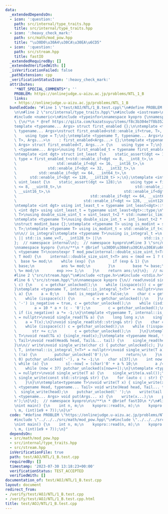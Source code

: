 ```yaml
---
data:
  _extendedDependsOn:
  - icon: ':question:'
    path: src/internal/type_traits.hpp
    title: src/internal/type_traits.hpp
  - icon: ':heavy_check_mark:'
    path: src/math/mod_pow.hpp
    title: "\u30D0\u30A4\u30CA\u30EA\u6CD5"
  - icon: ':question:'
    path: src/stream.hpp
    title: fastIO
  _extendedRequiredBy: []
  _extendedVerifiedWith: []
  _isVerificationFailed: false
  _pathExtension: cpp
  _verificationStatusIcon: ':heavy_check_mark:'
  attributes:
    '*NOT_SPECIAL_COMMENTS*': ''
    PROBLEM: https://onlinejudge.u-aizu.ac.jp/problems/NTL_1_B
    links:
    - https://onlinejudge.u-aizu.ac.jp/problems/NTL_1_B
  bundledCode: "#line 1 \"test/AOJ/NTL/1_B.test.cpp\"\n#define PROBLEM \"https://onlinejudge.u-aizu.ac.jp/problems/NTL_1_B\"\
    \n\n#line 2 \"src/internal/type_traits.hpp\"\n#include <iostream>\n#include <limits>\n\
    #include <numeric>\n#include <typeinfo>\nnamespace kyopro {\nnamespace internal\
    \ {\n/*\n * @ref https://qiita.com/kazatsuyu/items/f8c3b304e7f8b35263d8\n */\n\
    template <typename... Args> struct first_enabled {};\n\ntemplate <typename T,\
    \ typename... Args>\nstruct first_enabled<std::enable_if<true, T>, Args...> {\n\
    \    using type = T;\n};\ntemplate <typename T, typename... Args>\nstruct first_enabled<std::enable_if<false,\
    \ T>, Args...>\n    : first_enabled<Args...> {};\ntemplate <typename T, typename...\
    \ Args> struct first_enabled<T, Args...> {\n    using type = T;\n};\n\ntemplate\
    \ <typename... Args>\nusing first_enabled_t = typename first_enabled<Args...>::type;\n\
    \ntemplate <int dgt> struct int_least {\n    static_assert(dgt <= 128);\n    using\
    \ type = first_enabled_t<std::enable_if<dgt <= 8, __int8_t>,\n               \
    \                  std::enable_if<dgt <= 16, __int16_t>,\n                   \
    \              std::enable_if<dgt <= 32, __int32_t>,\n                       \
    \          std::enable_if<dgt <= 64, __int64_t>,\n                           \
    \      std::enable_if<dgt <= 128, __int128_t> >;\n};\ntemplate <int dgt> struct\
    \ uint_least {\n    static_assert(dgt <= 128);\n    using type = first_enabled_t<std::enable_if<dgt\
    \ <= 8, __uint8_t>,\n                                 std::enable_if<dgt <= 16,\
    \ __uint16_t>,\n                                 std::enable_if<dgt <= 32, __uint32_t>,\n\
    \                                 std::enable_if<dgt <= 64, __uint64_t>,\n   \
    \                              std::enable_if<dgt <= 128, __uint128_t> >;\n};\n\
    \ntemplate <int dgt> using int_least_t = typename int_least<dgt>::type;\ntemplate\
    \ <int dgt> using uint_least_t = typename uint_least<dgt>::type;\n\ntemplate <typename\
    \ T>\nusing double_size_uint_t = uint_least_t<2 * std::numeric_limits<T>::digits>;\n\
    \ntemplate <typename T>\nusing double_size_int_t = int_least_t<2 * std::numeric_limits<T>::digits>;\n\
    \nstruct modint_base {};\ntemplate <typename T> using is_modint = std::is_base_of<modint_base,\
    \ T>;\ntemplate <typename T> using is_modint_t = std::enable_if_t<is_modint<T>::value>;\n\
    \n\n// is_integral\ntemplate <typename T>\nusing is_integral_t =\n    std::enable_if_t<std::is_integral_v<T>\
    \ || std::is_same_v<T, __int128_t> ||\n                   std::is_same_v<T, __uint128_t>>;\n\
    };  // namespace internal\n};  // namespace kyopro\n#line 3 \"src/math/mod_pow.hpp\"\
    \nnamespace kyopro {\n\n/**\n * @brief \u30D0\u30A4\u30CA\u30EA\u6CD5\n */\ntemplate\
    \ <typename T>\nconstexpr T mod_pow(internal::double_size_uint_t<T> base, T exp,\
    \ T mod) {\n    internal::double_size_uint_t<T> ans = (mod == 1 ? 0 : 1);\n  \
    \  base %= mod;\n    while (exp) {\n        if (exp & 1) {\n            ans *=\
    \ base;\n            ans %= mod;\n        }\n        base *= base;\n        base\
    \ %= mod;\n        exp >>= 1;\n    }\n    return ans;\n}\n};  // namespace kyopro\n\
    #line 2 \"src/stream.hpp\"\n#include <ctype.h>\n#include <stdio.h>\n#include <string>\n\
    #line 6 \"src/stream.hpp\"\n\nnamespace kyopro {\n// read\nvoid single_read(char&\
    \ c) {\n    c = getchar_unlocked();\n    while (isspace(c)) c = getchar_unlocked();\n\
    }\ntemplate <typename T, internal::is_integral_t<T>* = nullptr>\nvoid single_read(T&\
    \ a) {\n    a = 0;\n    bool is_negative = false;\n    char c = getchar_unlocked();\n\
    \    while (isspace(c)) {\n        c = getchar_unlocked();\n    }\n    if (c ==\
    \ '-') is_negative = true, c = getchar_unlocked();\n    while (isdigit(c)) {\n\
    \        a = 10 * a + (c - '0');\n        c = getchar_unlocked();\n    }\n   \
    \ if (is_negative) a *= -1;\n}\ntemplate <typename T, internal::is_modint_t<T>*\
    \ = nullptr>\nvoid single_read(T& a) {\n    long long x;\n    single_read(x);\n\
    \    a = T(x);\n}\nvoid single_read(std::string& str) {\n    char c = getchar_unlocked();\n\
    \    while (isspace(c)) c = getchar_unlocked();\n    while (!isspace(c)) {\n \
    \       str += c;\n        c = getchar_unlocked();\n    }\n}\ntemplate<typename\
    \ T>\nvoid read(T& x) {single_read(x);}\ntemplate <typename Head, typename...\
    \ Tail>\nvoid read(Head& head, Tail&... tail) {\n    single_read(head), read(tail...);\n\
    }\n\n// write\nvoid single_write(char c) { putchar_unlocked(c); }\ntemplate <typename\
    \ T, internal::is_integral_t<T>* = nullptr>\nvoid single_write(T a) {\n    if\
    \ (!a) {\n        putchar_unlocked('0');\n        return;\n    }\n    if (a <\
    \ 0) putchar_unlocked('-'), a *= -1;\n    char s[37];\n    int now = 37;\n   \
    \ while (a) {\n        s[--now] = (char)'0' + a % 10;\n        a /= 10;\n    }\n\
    \    while (now < 37) putchar_unlocked(s[now++]);\n}\ntemplate <typename T, internal::is_modint_t<T>*\
    \ = nullptr>\nvoid single_write(T a) {\n    single_write(a.val());\n}\n\nvoid\
    \ single_write(const std::string& str) {\n    for (auto c : str) {\n        putchar_unlocked(c);\n\
    \    }\n}\n\ntemplate<typename T>\nvoid write(T x) { single_write(x); }\ntemplate\
    \ <typename Head, typename... Tail> void write(Head head, Tail... tail) {\n  \
    \  single_write(head);\n    putchar_unlocked(' ');\n    write(tail...);\n}\ntemplate\
    \ <typename... Args> void put(Args... x) {\n    write(x...);\n    putchar_unlocked('\\\
    n');\n}\n};  // namespace kyopro\n\n/**\n * @brief fastIO\n */\n#line 5 \"test/AOJ/NTL/1_B.test.cpp\"\
    \nint main() {\n    int n, m;\n    kyopro::read(n, m);\n    kyopro::put(kyopro::mod_pow<int>(n,\
    \ m, (int)1e9 + 7));\n}\n"
  code: "#define PROBLEM \"https://onlinejudge.u-aizu.ac.jp/problems/NTL_1_B\"\n\n\
    #include \"../../../src/math/mod_pow.hpp\"\n#include \"../../../src/stream.hpp\"\
    \nint main() {\n    int n, m;\n    kyopro::read(n, m);\n    kyopro::put(kyopro::mod_pow<int>(n,\
    \ m, (int)1e9 + 7));\n}"
  dependsOn:
  - src/math/mod_pow.hpp
  - src/internal/type_traits.hpp
  - src/stream.hpp
  isVerificationFile: true
  path: test/AOJ/NTL/1_B.test.cpp
  requiredBy: []
  timestamp: '2023-07-30 13:18:23+00:00'
  verificationStatus: TEST_ACCEPTED
  verifiedWith: []
documentation_of: test/AOJ/NTL/1_B.test.cpp
layout: document
redirect_from:
- /verify/test/AOJ/NTL/1_B.test.cpp
- /verify/test/AOJ/NTL/1_B.test.cpp.html
title: test/AOJ/NTL/1_B.test.cpp
---
```

